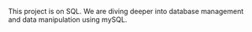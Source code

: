 This project is on SQL. We are diving deeper into database management and data manipulation using mySQL.
